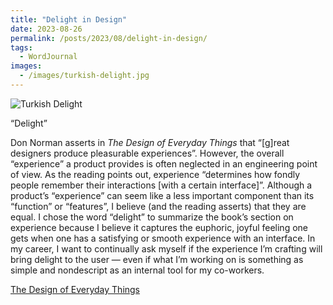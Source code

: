 ```yaml
---
title: "Delight in Design"
date: 2023-08-26
permalink: /posts/2023/08/delight-in-design/
tags:
  - WordJournal
images:
  - /images/turkish-delight.jpg
---
```


![Turkish Delight](/images/turkish-delight.jpg)

“Delight”

Don Norman asserts in _The Design of Everyday Things_ that “[g]reat designers produce pleasurable experiences”. However, the overall “experience” a product provides is often neglected in an engineering point of view. As the reading points out, experience “determines how fondly people remember their interactions [with a certain interface]”. Although a product’s “experience” can seem like a less important component than its “function” or “features”, I believe (and the reading asserts) that they are equal. I chose the word “delight” to summarize the book’s section on experience because I believe it captures the euphoric, joyful feeling one gets when one has a satisfying or smooth experience with an interface. In my career, I want to continually ask myself if the experience I’m crafting will bring delight to the user — even if what I’m working on is something as simple and nondescript as an internal tool for my co-workers.

[The Design of Everyday Things](https://www.amazon.com/Design-Everyday-Things-Revised-Expanded/dp/0465050654/ref=asc_df_0465050654/?tag=hyprod-20&linkCode=df0&hvadid=312106851030&hvpos=&hvnetw=g&hvrand=6290723823945543701&hvpone=&hvptwo=&hvqmt=&hvdev=c&hvdvcmdl=&hvlocint=&hvlocphy=9024742&hvtargid=pla-416263148589&psc=1)
